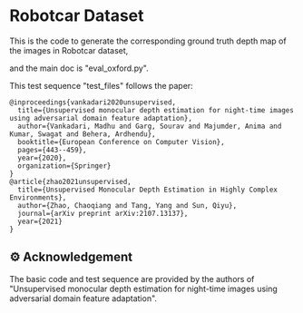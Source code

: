 # Robotcar Dataset

This is the code to generate the corresponding ground truth depth map of the images  in Robotcar dataset,

and the main doc is "eval_oxford.py".




This test sequence "test_files" follows the paper:

```
@inproceedings{vankadari2020unsupervised,
  title={Unsupervised monocular depth estimation for night-time images using adversarial domain feature adaptation},
  author={Vankadari, Madhu and Garg, Sourav and Majumder, Anima and Kumar, Swagat and Behera, Ardhendu},
  booktitle={European Conference on Computer Vision},
  pages={443--459},
  year={2020},
  organization={Springer}
}
@article{zhao2021unsupervised,
  title={Unsupervised Monocular Depth Estimation in Highly Complex Environments},
  author={Zhao, Chaoqiang and Tang, Yang and Sun, Qiyu},
  journal={arXiv preprint arXiv:2107.13137},
  year={2021}
}
```



## ⚙️ Acknowledgement

The basic code and test sequence are provided by the authors of "Unsupervised monocular depth estimation for night-time images using adversarial domain feature adaptation".
